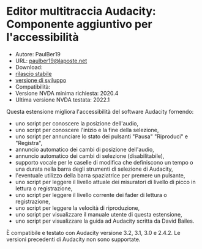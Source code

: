 # Editor multitraccia Audacity: Componente aggiuntivo per l'accessibilità #
* Autore: PaulBer19
* URL: paulber19@laposte.net
* Download:
* [rilascio stabile][1]
* [versione di sviluppo][2]
* Compatibilità:
* Versione NVDA minima richiesta: 2020.4
* Ultima versione NVDA testata: 2022.1


Questa estensione migliora l'accessibilità del software Audacity fornendo:

* uno script per conoscere la posizione dell'audio,
* uno script per conoscere l'inizio e la fine della selezione,
* uno script per annunciare lo stato dei pulsanti "Pausa" "Riproduci" e "Registra",
* annuncio automatico dei cambi di posizione dell'audio,
* annuncio automatico dei cambi di selezione (disabilitabile),
* supporto vocale per le caselle di modifica che definiscono un tempo o una durata nella barra degli strumenti di selezione di Audacity,
* l'eventuale utilizzo della barra spaziatrice per premere un pulsante,
* uno script per leggere il livello attuale dei misuratori di livello di picco in lettura o registrazione,
* uno script per leggere il livello corrente dei fader di lettura o registrazione,
* uno script per leggere la velocità di riproduzione,
* uno script per visualizzare il manuale utente di questa estensione,
* uno script per visualizzare la guida ad Audacity scritta da David Bailes.


È compatibile e testato con Audacity versione 3.2, 3.1, 3.0 e 2.4.2. Le versioni precedenti di Audacity non sono supportate.

[1]: https://github.com/paulber007/AllMyNVDAAddons/raw/master/audacityAccessEnhancement/audacityAccessEnhancement-2.7.nvda-addon
[2]: https://github.com/paulber007/AllMyNVDAAddons/tree/master/audacityAccessEnhancement/dev
